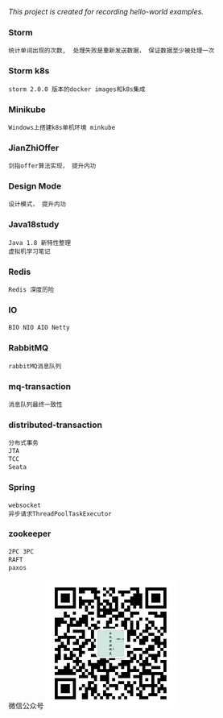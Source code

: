 *This project is created for recording hello-world examples.*

### Storm
    统计单词出现的次数,  处理失败是重新发送数据， 保证数据至少被处理一次

### Storm k8s
    storm 2.0.0 版本的docker images和k8s集成
    
### Minikube
    Windows上搭建k8s单机环境 minkube

### JianZhiOffer
    剑指offer算法实现， 提升内功

### Design Mode
    设计模式， 提升内功
    
### Java18study
    Java 1.8 新特性整理
    虚拟机学习笔记

### Redis
    Redis 深度历险

### IO
    BIO NIO AIO Netty
    
### RabbitMQ
    rabbitMQ消息队列
    
### mq-transaction
    消息队列最终一致性
    
### distributed-transaction
    分布式事务
    JTA
    TCC
    Seata

### Spring
    websocket
    异步请求ThreadPoolTaskExecutor

### zookeeper
    2PC 3PC
    RAFT
    paxos
    
微信公众号
![image](/minikube/img/weixin.jpg)